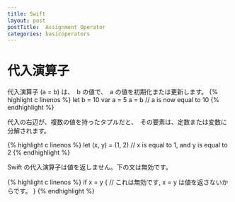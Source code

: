```yaml
---
title: Swift
layout: post
postTitle:  Assignment Operator
categories: basicoperators
---
```



代入演算子
==============================

代入演算子 (a = b) は、　b の値で、　a の値を初期化または更新します。
{% highlight c linenos %}
let b = 10
var a = 5
a = b
// a is now equal to 10
{% endhighlight %}

代入の右辺が、複数の値を持ったタプルだと、　その要素は、定数または変数に分解されます。

{% highlight c linenos %}
let (x, y) = (1, 2)
// x is equal to 1, and y is equal to 2
{% endhighlight %}

Swift の代入演算子は値を返しません。下の文は無効です。

{% highlight c linenos %}
if x = y {
    // これは無効です, x = y は値を返さないからです。
}
{% endhighlight %}